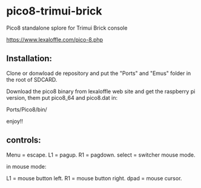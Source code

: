 # pico8-trimui-brick
Pico8 standalone splore for Trimui Brick console

https://www.lexaloffle.com/pico-8.php

## Installation:

Clone or donwload de repository and put the "Ports" and "Emus" folder in the root of SDCARD.

Download the pico8 binary from lexaloffle web site and get the raspberry pi version, them put pico8_64 and pico8.dat in:

Ports/Pico8/bin/

enjoy!!

## controls:

Menu = escape.
L1 = pagup.
R1 = pagdown.
select = switcher mouse mode.

in mouse mode:

L1 = mouse button left.
R1 = mouse button right.
dpad = mouse cursor.
